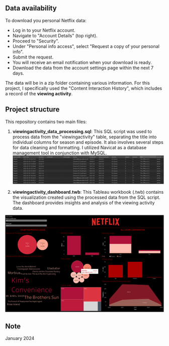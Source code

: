 ## Data availability
To download you personal Netflix data: 

- Log in to your Netflix account.
- Navigate to "Account Details" (top right).
- Proceed to "Security".
- Under "Personal info access", select "Request a copy of your personal info".
- Submit the request.
- You will receive an email notification when your download is ready.
- Download the data from the account settings page within the next 7 days.

The data will be in a zip folder containing various information. For this project, I specifically used the "Content Interaction History", which includes a record of the **viewing activity**.

## Project structure
This repository contains two main files:

1. **viewingactivity_data_processing.sql**: This SQL script was used to process data from the "viewingactivity" table, separating the title into individual columns for season and episode. It also involves several steps for data cleaning and formatting. I utilized Navicat as a database management tool in conjunction with MySQL.
![asd](images/table-noemi.png)


2. **viewingactivity_dashboard.twb**: This Tableau workbook (.twb) contains the visualization created using the processed data from the SQL script. The dashboard provides insights and analysis of the viewing activity data.

![asd](images/dashboard-noemi.png)


## Note
January 2024
